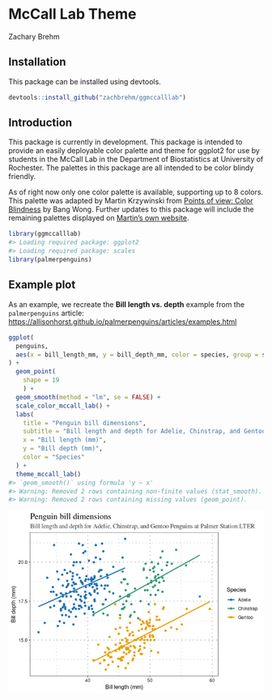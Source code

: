 McCall Lab Theme
================
Zachary Brehm

## Installation

This package can be installed using devtools.

``` r
devtools::install_github("zachbrehm/ggmccalllab")
```

## Introduction

This package is currently in development. This package is intended to
provide an easily deployable color palette and theme for ggplot2 for use
by students in the McCall Lab in the Department of Biostatistics at
University of Rochester. The palettes in this package are all intended
to be color blindy friendly.

As of right now only one color palette is available, supporting up to 8
colors. This palette was adapted by Martin Krzywinski from [Points of
view: Color Blindness](https://www.nature.com/articles/nmeth.1618) by
Bang Wong. Further updates to this package will include the remaining
palettes displayed on [Martin’s own
website](http://mkweb.bcgsc.ca/colorblind/palettes.mhtml#page-container).

``` r
library(ggmccalllab)
#> Loading required package: ggplot2
#> Loading required package: scales
library(palmerpenguins)
```

## Example plot

As an example, we recreate the **Bill length vs. depth** example from
the `palmerpenguins` article:
<https://allisonhorst.github.io/palmerpenguins/articles/examples.html>

``` r
ggplot(
  penguins,
  aes(x = bill_length_mm, y = bill_depth_mm, color = species, group = species)
) +
  geom_point(
    shape = 19
    ) +
  geom_smooth(method = "lm", se = FALSE) +
  scale_color_mccall_lab() +
  labs(
    title = "Penguin bill dimensions",
    subtitle = "Bill length and depth for Adelie, Chinstrap, and Gentoo Penguins at Palmer Station LTER",
    x = "Bill length (mm)",
    y = "Bill depth (mm)",
    color = "Species"
  ) + 
  theme_mccall_lab()
#> `geom_smooth()` using formula 'y ~ x'
#> Warning: Removed 2 rows containing non-finite values (stat_smooth).
#> Warning: Removed 2 rows containing missing values (geom_point).
```

![](README_files/figure-gfm/unnamed-chunk-3-1.png)<!-- -->
